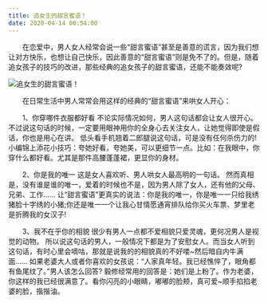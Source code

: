 ```yaml
---
title: 追女生的甜言蜜语！
date: 2020-04-14 00:54:00
---
```




　　在恋爱中，男人女人经常会说一些“甜言蜜语”甚至是善意的谎言，因为我们想让对方快乐，也想让自己快乐，因此善意的“甜言蜜语”则是免不了的。但是，随着追女孩子的技巧的改进，那些经典的追女孩子的甜言蜜语，还能不能奏效呢?

![追女生的甜言蜜语！](/img/e676893a8c1fb4a04d12bb6d14ba87ed.jpg)

　　在日常生活中男人常常会用这样的经典的“甜言蜜语”来哄女人开心：

　　1、你穿哪件衣服都好看 不论实际情况如何，男人这句话都会让女人很开心。 不过说这句话的时候，一定要用眼神用你的全身心去关注女人，让她觉得即使是假话，你也是用心在讲。 低头看手机翘着二郎腿说这句话，可是没有任何杀伤力的! 小编锦上添花小技巧：夸她好看，夸她美，可以更细节一点。比如：在我眼中，你穿什么都好看。尤其是那件高腰蓬蓬裙，更显你的身材。

　　2、你是我的唯一 这是女人喜欢听、男人哄女人最高明的一句话。 然而真相是，没有谁是谁的唯一，爱着的时候也不是，因为男人除了女人，还有他的父母、兄弟、工作…… 让“甜言蜜语”更真实的说法：你是我的唯一，你是唯一一只给我绣猪脸十字绣的小猪;你还是唯一一个让我心甘情愿通宵排队给你买火车票、梦里老是折腾我的女汉子!

　　3、我不在乎你的相貌 很少有男人一点都不爱相貌只爱灵魂，更何况男人是视觉的动物。 所以说这句话的男人，一般情况下都是为了安慰女人。而当女人听到这句话，有时心里会嘀咕，那就是说我的的相貌真的不好喽~然后暗自内牛满面…… 如果老婆大人或者你喜欢的女孩说：“人家真年轻。我已经憔悴了，眼角都有鱼尾纹了。”男人该怎么回答? 毅修经常用的回答是：她们是上粉了。作为老婆，你这样的我已经很满意了。看你闪亮的小眼睛，嘟嘟的脸颊，真可爱~顺手掐掐老婆的脸，揩揩油。